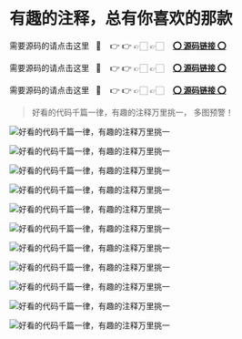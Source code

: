 # 有趣的注释，总有你喜欢的那款

需要源码的请点击这里 &nbsp; 💢  &nbsp;&nbsp;️ 👉 👉 👉🏻 👉🏻  &nbsp;&nbsp; [__⭕ 源码链接 ⭕__](./hehe.js)

需要源码的请点击这里 &nbsp; 💢  &nbsp;&nbsp;️ 👉 👉 👉🏻 👉🏻  &nbsp;&nbsp; [__⭕ 源码链接 ⭕__](./hehe.js)

需要源码的请点击这里 &nbsp; 💢  &nbsp;&nbsp;️ 👉 👉 👉🏻 👉🏻  &nbsp;&nbsp; [__⭕ 源码链接 ⭕__](./hehe.js)


> 好看的代码千篇一律，有趣的注释万里挑一， 多图预警！



![好看的代码千篇一律，有趣的注释万里挑一](../resource/img/hehe/h1.png)

![好看的代码千篇一律，有趣的注释万里挑一](../resource/img/hehe/h2.png)

![好看的代码千篇一律，有趣的注释万里挑一](../resource/img/hehe/h3.png)

![好看的代码千篇一律，有趣的注释万里挑一](../resource/img/hehe/h4.png)

![好看的代码千篇一律，有趣的注释万里挑一](../resource/img/hehe/h5.png)

![好看的代码千篇一律，有趣的注释万里挑一](../resource/img/hehe/h6.png)

![好看的代码千篇一律，有趣的注释万里挑一](../resource/img/hehe/h7.png)

![好看的代码千篇一律，有趣的注释万里挑一](../resource/img/hehe/h8.png)

![好看的代码千篇一律，有趣的注释万里挑一](../resource/img/hehe/h9.png)

![好看的代码千篇一律，有趣的注释万里挑一](../resource/img/hehe/h10.png)

![好看的代码千篇一律，有趣的注释万里挑一](../resource/img/hehe/h11.png)
